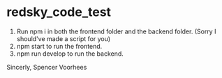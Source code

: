 # redsky_code_test

1. Run npm i in both the frontend folder and the backend folder. (Sorry I should've made a script for you)
2. npm start to run the frontend.
3. npm run develop to run the backend.

Sincerly,
Spencer Voorhees
